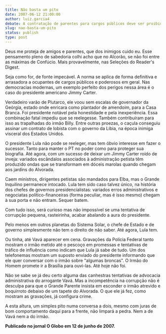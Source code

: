 ```yaml
---
title: Não basta um pito
date: 2007-06-12 21:00:00
author: luiz.garcia4
debate: A contratação de parentes para cargos públicos deve ser proibida?
slug: nao-basta-um-pito
status: publish 
type: post
---
```


Deus me proteja de amigos e parentes, que dos inimigos cuido eu. Esse pensamento pleno de sabedoria colhi acho que no Alcorão, se não foi entre as máximas de Confúcio. Mais provavelmente, nas Seleções do Reader's Digest. 


Seja como for, de fonte impecável. A norma se aplica de forma definitiva e arrasadora a ocupantes de cargos públicos e poderosos em geral. Nas democracias modernas, um exemplo perfeito dos perigos nessa área é o caso do presidente americano Jimmy Carter. 


Verdadeiro varão de Plutarco, ele voou sem escalas de governador da Geórgia, estado onde enricara como plantador de amendoim, para a Casa Branca. Foi presidente notável pela honestidade e pela inexperiência. Essa combinação fatal impediu que se reelegesse. Também contribuíram para isso as trapalhadas do irmão Billy. Entre outras proezas, o caçula conseguiu assinar um contrato de lobista com o governo da Líbia, na época inimiga visceral dos Estados Unidos. 


O presidente Lula não pode se reeleger, mas tem óbvio interesse em fazer o sucessor. Tanto para manter o PT no poder como para proteger sua biografia. Até agora, com um sucesso de deixar um Jimmy Carter roído de inveja: variados escândalos associados à administração petista têm produzido ondas que se transformam em dóceis marolas quando chegam aos jardins do Alvorada.


Caem ministros, dirigentes petistas são mandados para Elba, mas o Grande Inquilino permanece intocado. Lula tem sido caso talvez único, na história dos chefes de governos presidencialistas: variados erros administrativos e negociatas político-financeiras (forma peculiar, mas é isso mesmo) chegam à sua porta e não entram. Sequer batem. 


Com tudo isso, será curioso mas não impossível se uma tentativa de corrupção pequena, rasteirinha, acabar abalando a aura do presidente.


Pelo menos em outros planetas do Sistema Solar, o chefe de Estado e de governo simplesmente não tem o direito de não saber. Até agora, Lula tem.


Ou tinha, até Vavá aparecer em cena. Gravações da Polícia Federal tanto mostram o irmão metido até o pescoço em promessas e tentativas de tráfico de influência como indicam que Lula já sabe de tudo. Um dos telefonemas mostram um suposto enviado do presidente informando que ele quer conversar com o irmão sobre "algumas broncas". O Irmão do Homem promete ir a Brasília para ouvi-las. Até hoje não foi.


Não se sabe se já deu certo alguma das canhestras tentativas de advocacia administrativa do arrogante Vavá. Mas a incompetência na corrupção não é desculpa para que o Grande Parente insista em esconder o irmão atrevido e boquirroto debaixo de um tapete do Alvorada. O que ele já fez, como mostram as gravações, já configura crime. 


A esta altura, um simples pito numa conversa a dois, mesmo com juras de bom comportamento daqui para a frente, não limpará a pedra. Nem a de Vavá nem a do irmão.


**Publicado no jornal O Globo em 12 de junho de 2007.**  



